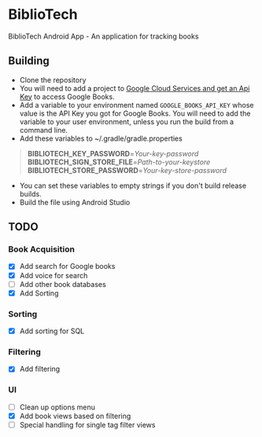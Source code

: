 # BiblioTech

BiblioTech Android App - An application for tracking books

## Building

- Clone the repository
- You will need to add a project to [Google Cloud Services and get an Api Key](https://developers.google.com/books/docs/v1/using#APIKey) to access Google Books.
- Add a variable to your environment named `GOOGLE_BOOKS_API_KEY` whose value is the API Key you got for Google Books. You will need to add the variable to your user environment, unless you run the build from a command line.
- Add these variables to ~/.gradle/gradle.properties
>**BIBLIOTECH_KEY_PASSWORD**=*Your-key-password*<br>
>**BIBLIOTECH_SIGN_STORE_FILE**=*Path-to-your-keystore*<br>
>**BIBLIOTECH_STORE_PASSWORD**=*Your-key-store-password*<br>
- You can set these variables to empty strings if you don't build release builds.
- Build the file using Android Studio

## TODO

### Book Acquisition
- [x] Add search for Google books
- [x] Add voice for search
- [ ] Add other book databases
- [x] Add Sorting

### Sorting
- [x] Add sorting for SQL

### Filtering
- [x] Add filtering

### UI
- [ ] Clean up options menu
- [x] Add book views based on filtering
- [ ] Special handling for single tag filter views
